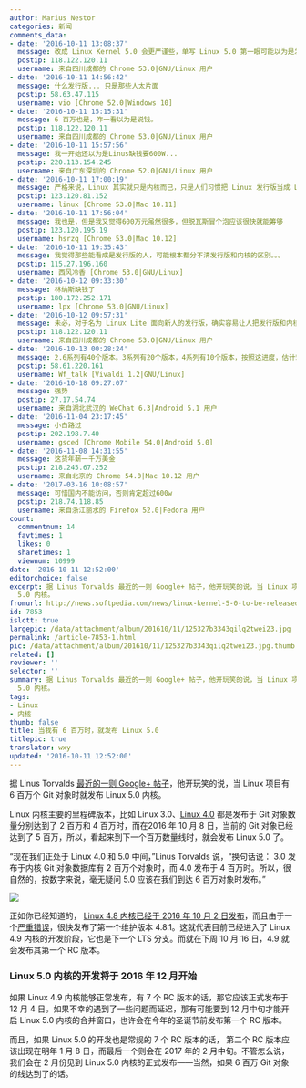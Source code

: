 ```yaml
---
author: Marius Nestor
categories: 新闻
comments_data:
- date: '2016-10-11 13:08:37'
  message: 改成 Linux Kernel 5.0 会更严谨些，单写 Linux 5.0 第一眼可能以为是发行版。
  postip: 118.122.120.11
  username: 来自四川成都的 Chrome 53.0|GNU/Linux 用户
- date: '2016-10-11 14:56:42'
  message: 什么发行版... 只是那些人太片面
  postip: 58.63.47.115
  username: vio [Chrome 52.0|Windows 10]
- date: '2016-10-11 15:15:31'
  message: 6 百万也是，咋一看以为是说钱。
  postip: 118.122.120.11
  username: 来自四川成都的 Chrome 53.0|GNU/Linux 用户
- date: '2016-10-11 15:57:56'
  message: 我一开始还以为是Linus缺钱要600W...
  postip: 220.113.154.245
  username: 来自广东深圳的 Chrome 52.0|GNU/Linux 用户
- date: '2016-10-11 17:00:19'
  message: 严格来说，Linux 其实就只是内核而已，只是人们习惯把 Linux 发行版当成 Linux 罢了。
  postip: 123.120.81.152
  username: linux [Chrome 53.0|Mac 10.11]
- date: '2016-10-11 17:56:04'
  message: 我也是，但是我又觉得600万元虽然很多，但脱瓦斯冒个泡应该很快就能筹够
  postip: 123.120.195.19
  username: hsrzq [Chrome 53.0|Mac 10.12]
- date: '2016-10-11 19:35:43'
  message: 我觉得那些能看成是发行版的人，可能根本都分不清发行版和内核的区别。。。
  postip: 115.27.196.160
  username: 西风冷香 [Chrome 53.0|GNU/Linux]
- date: '2016-10-12 09:33:30'
  message: 林纳斯缺钱了
  postip: 180.172.252.171
  username: lpx [Chrome 53.0|GNU/Linux]
- date: '2016-10-12 09:57:31'
  message: 未必，对于名为 Linux Lite 面向新人的发行版，确实容易让人把发行版和内核相混淆。
  postip: 118.122.120.11
  username: 来自四川成都的 Chrome 53.0|GNU/Linux 用户
- date: '2016-10-13 00:28:24'
  message: 2.6系列有40个版本。3系列有20个版本，4系列有10个版本，按照这进度，估计5系列只有5个版本就到6系列了。
  postip: 58.61.220.161
  username: Wf_talk [Vivaldi 1.2|GNU/Linux]
- date: '2016-10-18 09:27:07'
  message: 强势
  postip: 27.17.54.74
  username: 来自湖北武汉的 WeChat 6.3|Android 5.1 用户
- date: '2016-11-04 23:17:45'
  message: 小白路过
  postip: 202.198.7.40
  username: gsced [Chrome Mobile 54.0|Android 5.0]
- date: '2016-11-08 14:31:55'
  message: 这货年薪一千万美金
  postip: 218.245.67.252
  username: 来自北京的 Chrome 54.0|Mac 10.12 用户
- date: '2017-03-16 10:08:57'
  message: 可惜国内不能访问，否则肯定超过600w
  postip: 218.74.118.85
  username: 来自浙江丽水的 Firefox 52.0|Fedora 用户
count:
  commentnum: 14
  favtimes: 1
  likes: 0
  sharetimes: 1
  viewnum: 10999
date: '2016-10-11 12:52:00'
editorchoice: false
excerpt: 据 Linus Torvalds 最近的一则 Google+ 帖子，他开玩笑的说，当 Linux 项目有 6 百万个 Git 对象时就发布 Linux
  5.0 内核。
fromurl: http://news.softpedia.com/news/linux-kernel-5-0-to-be-released-when-we-hit-6m-git-objects-says-linus-torvalds-509108.shtml
id: 7853
islctt: true
largepic: /data/attachment/album/201610/11/125327b3343qilq2twei23.jpg
permalink: /article-7853-1.html
pic: /data/attachment/album/201610/11/125327b3343qilq2twei23.jpg.thumb.jpg
related: []
reviewer: ''
selector: ''
summary: 据 Linus Torvalds 最近的一则 Google+ 帖子，他开玩笑的说，当 Linux 项目有 6 百万个 Git 对象时就发布 Linux
  5.0 内核。
tags:
- Linux
- 内核
thumb: false
title: 当我有 6 百万时，就发布 Linux 5.0
titlepic: true
translator: wxy
updated: '2016-10-11 12:52:00'
---
```


据 Linus Torvalds [最近的一则 Google+ 帖子](https://plus.google.com/+LinusTorvalds/posts/hbdxizBNrYn)，他开玩笑的说，当 Linux 项目有 6 百万个 Git 对象时就发布 Linux 5.0 内核。


Linux 内核主要的里程碑版本，比如 Linux 3.0、[Linux 4.0](/article-5259-1.html) 都是发布于 Git 对象数量分别达到了 2 百万和 4 百万时，而在2016 年 10 月 8 日，当前的 Git 对象已经达到了 5 百万，所以，看起来到下一个百万数量线时，就会发布 Linux 5.0 了。


“现在我们正处于 Linux 4.0 和 5.0 中间，”Linus Torvalds 说，“换句话说： 3.0 发布于内核 Git 对象数据库有 2 百万个对象时，而 4.0 发布于 4 百万时。所以，很自然的，按数字来说，毫无疑问 5.0 应该在我们到达 6 百万对象时发布。”


![](/data/attachment/album/201610/11/125327b3343qilq2twei23.jpg)


正如你已经知道的， [Linux 4.8 内核已经于 2016 年 10 月 2 日发布](/article-7837-1.html)，而且由于一个[严重错误](http://lkml.iu.edu/hypermail/linux/kernel/1610.0/00878.html)，很快发布了第一个维护版本 4.8.1。这就代表目前已经进入了 Linux 4.9 内核的开发阶段，它也是下一个 LTS 分支。而就在下周 10 月 16 日，4.9 就会发布其第一个 RC 版本。


### Linux 5.0 内核的开发将于 2016 年 12 月开始


如果 Linux 4.9 内核能够正常发布，有 7 个 RC 版本的话，那它应该正式发布于 12 月 4 日。如果不幸的遇到了一些问题而延迟，那有可能要到 12 月中旬才能开启 Linux 5.0 内核的合并窗口，也许会在今年的圣诞节前发布第一个 RC 版本。


而且，如果 Linux 5.0 的开发也是常规的 7 个 RC 版本的话， 第二个 RC 版本应该出现在明年 1 月 8 日，而最后一个则会在 2017 年的 2 月中旬。不管怎么说，我们会在 2 月份见到 Linux 5.0 内核的正式发布——当然，如果 6 百万 Git 对象的线达到了的话。